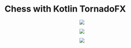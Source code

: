 # Chess with Kotlin TornadoFX

<p align="center">
  <img src="https://user-images.githubusercontent.com/54906005/80277617-e7f7a780-86f8-11ea-803b-0fd6e74407b1.png">
</p>
<p align="center">
  <img src="https://user-images.githubusercontent.com/54906005/80277618-e8903e00-86f8-11ea-93f4-51a89205777a.png">
</p>
<p align="center">
  <img src="https://user-images.githubusercontent.com/54906005/80277619-e928d480-86f8-11ea-9f06-6052179b2367.png">
</p>
